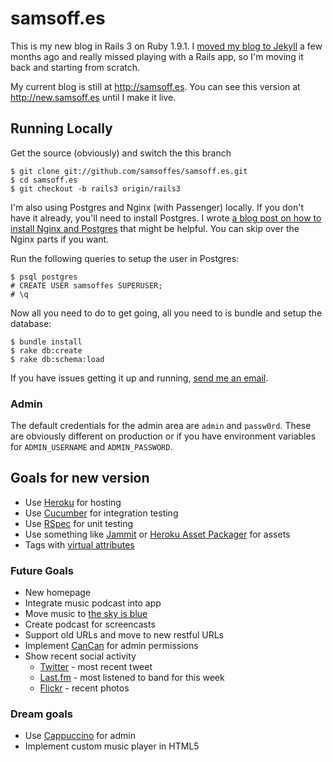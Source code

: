 # samsoff.es

This is my new blog in Rails 3 on Ruby 1.9.1. I [moved my blog to Jekyll](http://samsoff.es/post/new-blog-on-github-and-jekyll/) a few months ago and really missed playing with a Rails app, so I'm moving it back and starting from scratch.

My current blog is still at <http://samsoff.es>. You can see this version at <http://new.samsoff.es> until I make it live.

## Running Locally

Get the source (obviously) and switch the this branch

    $ git clone git://github.com/samsoffes/samsoff.es.git
    $ cd samsoff.es
    $ git checkout -b rails3 origin/rails3

I'm also using Postgres and Nginx (with Passenger) locally. If you don't have it already, you'll need to install Postgres. I wrote [a blog post on how to install Nginx and Postgres](http://samsoff.es/post/running-rails-local-development-with-nginx-postgres-and-passenger-with-homebrew/) that might be helpful. You can skip over the Nginx parts if you want.

Run the following queries to setup the user in Postgres:

    $ psql postgres
    # CREATE USER samsoffes SUPERUSER;
    # \q

Now all you need to do to get going, all you need to is bundle and setup the database:

    $ bundle install
    $ rake db:create
    $ rake db:schema:load

If you have issues getting it up and running, [send me an email](mailto:sam@samsoff.es).

### Admin

The default credentials for the admin area are `admin` and `passw0rd`. These are obviously different on production or if you have environment variables for `ADMIN_USERNAME` and `ADMIN_PASSWORD`.

## Goals for new version

* Use [Heroku](http://heroku.com) for hosting
* Use [Cucumber](http://cukes.info) for integration testing
* Use [RSpec](http://rspec.info) for unit testing
* Use something like [Jammit](http://github.com/documentcloud/jammit) or [Heroku Asset Packager](http://github.com/amasses/heroku_asset_packager) for assets
* Tags with [virtual attributes](http://railscasts.com/episodes/167-more-on-virtual-attributes)

### Future Goals

* New homepage
* Integrate music podcast into app
* Move music to [the sky is blue](http://blue.samsoff.es)
* Create podcast for screencasts
* Support old URLs and move to new restful URLs
* Implement [CanCan](http://github.com/ryanb/cancan) for admin permissions
* Show recent social activity
    * [Twitter](http://twitter.com/samsoffes) - most recent tweet
    * [Last.fm](http://last.fm/user/samsoffes) - most listened to band for this week
    * [Flickr](http://www.flickr.com/photos/samsoffes) - recent photos

### Dream goals

* Use [Cappuccino](http://cappuccino.org) for admin
* Implement custom music player in HTML5
